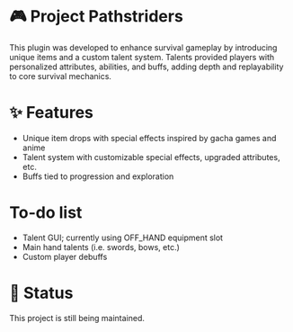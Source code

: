 # 🎮 Project Pathstriders
This plugin was developed to enhance survival gameplay by introducing unique items and a custom talent system. Talents provided players with personalized attributes, abilities, and buffs, adding depth and replayability to core survival mechanics.

# ✨ Features
- Unique item drops with special effects inspired by gacha games and anime
- Talent system with customizable special effects, upgraded attributes, etc.
- Buffs tied to progression and exploration

# To-do list
- Talent GUI; currently using OFF_HAND equipment slot
- Main hand talents (i.e. swords, bows, etc.)
- Custom player debuffs

# 🚧 Status
This project is still being maintained.
